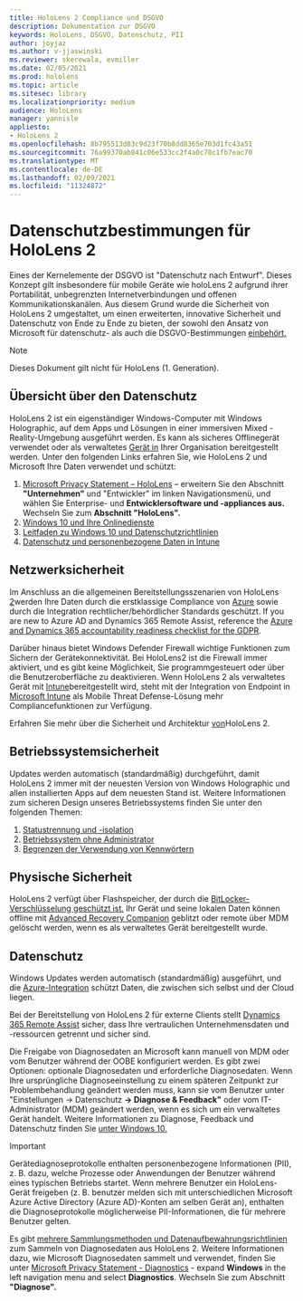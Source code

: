 ```yaml
---
title: HoloLens 2 Compliance und DSGVO
description: Dokumentation zur DSGVO
keywords: HoloLens, DSGVO, Datenschutz, PII
author: joyjaz
ms.author: v-jjaswinski
ms.reviewer: skerewala, evmiller
ms.date: 02/05/2021
ms.prod: hololens
ms.topic: article
ms.sitesec: library
ms.localizationpriority: medium
audience: HoloLens
manager: yannisle
appliesto:
- HoloLens 2
ms.openlocfilehash: 8b795513d83c9d23f70b8dd8365e703d1fc43a51
ms.sourcegitcommit: 76a99370ab841c06e533cc2f4a0c78c1fb7eac70
ms.translationtype: MT
ms.contentlocale: de-DE
ms.lasthandoff: 02/09/2021
ms.locfileid: "11324872"
---
```

# Datenschutzbestimmungen für HoloLens 2

Eines der Kernelemente der DSGVO ist "Datenschutz nach Entwurf". Dieses Konzept gilt insbesondere für mobile Geräte wie holoLens 2 aufgrund ihrer Portabilität, unbegrenzten Internetverbindungen und offenen Kommunikationskanälen. Aus diesem Grund wurde die Sicherheit [](https://docs.microsoft.com/hololens/security-architecture) von HoloLens 2 umgestaltet, um einen erweiterten, innovative Sicherheit und Datenschutz von Ende zu Ende zu bieten, der sowohl den Ansatz von Microsoft für datenschutz- als auch die DSGVO-Bestimmungen [einbehört.](https://privacy.microsoft.com/)

 >[!NOTE]
> Dieses Dokument gilt nicht für HoloLens (1. Generation).

## Übersicht über den Datenschutz

HoloLens 2 ist ein eigenständiger Windows-Computer mit Windows Holographic, auf dem Apps und Lösungen in einer immersiven Mixed -Reality-Umgebung ausgeführt werden. Es kann als sicheres Offlinegerät verwendet oder als verwaltetes [Gerät in](https://docs.microsoft.com/mem/intune/fundamentals/windows-holographic-for-business) Ihrer Organisation bereitgestellt werden. Unter den folgenden Links erfahren Sie, wie HoloLens 2 und Microsoft Ihre Daten verwendet und schützt:
1. [Microsoft Privacy Statement – HoloLens](https://privacy.microsoft.com/privacystatement) – erweitern Sie den Abschnitt **"Unternehmen"** und "Entwickler" im linken Navigationsmenü, und wählen Sie Enterprise- und **Entwicklersoftware und -appliances aus.** Wechseln Sie zum **Abschnitt "HoloLens".**
2.  [Windows 10 und Ihre Onlinedienste](https://privacy.microsoft.com/windows10privacy)
3.  [Leitfaden zu Windows 10 und Datenschutzrichtlinien](https://docs.microsoft.com/windows/privacy/windows-10-and-privacy-compliance)
4.  [Datenschutz und personenbezogene Daten in Intune](https://docs.microsoft.com/mem/intune/protect/privacy-personal-data)

## Netzwerksicherheit
Im Anschluss an die allgemeinen Bereitstellungsszenarien von HoloLens [2](https://docs.microsoft.com/hololens/common-scenarios)werden Ihre Daten durch die erstklassige Compliance von [Azure](https://docs.microsoft.com/azure/compliance/) sowie durch die Integration rechtlicher/behördlicher Standards geschützt. If you are new to Azure AD and Dynamics 365 Remote Assist, reference the [Azure and Dynamics 365 accountability readiness checklist for the GDPR](https://docs.microsoft.com/compliance/regulatory/gdpr-arc-azure-dynamics).

Darüber hinaus bietet Windows Defender Firewall wichtige Funktionen zum Sichern der Gerätekonnektivität. Bei HoloLens2 ist die Firewall immer aktiviert, und es gibt keine Möglichkeit, Sie programmgesteuert oder über die Benutzeroberfläche zu deaktivieren. Wenn HoloLens 2 als verwaltetes Gerät mit [Intune](https://docs.microsoft.com/mem/intune/protect/device-compliance-get-started)bereitgestellt wird, steht mit der Integration von Endpoint in [Microsoft Intune](https://docs.microsoft.com/mem/intune/protect/advanced-threat-protection) als Mobile Threat Defense-Lösung mehr Compliancefunktionen zur Verfügung. 

Erfahren Sie mehr über die Sicherheit und Architektur [von](https://docs.microsoft.com/hololens/security-architecture)HoloLens 2.

## Betriebssystemsicherheit
Updates werden automatisch (standardmäßig) durchgeführt, damit HoloLens 2 immer mit der neuesten Version von Windows Holographic und allen installierten Apps auf dem neuesten Stand ist. Weitere Informationen zum sicheren Design unseres Betriebssystems finden Sie unter den folgenden Themen:
1. [Statustrennung und -isolation](https://docs.microsoft.com/hololens/security-state-separation-isolation)
1. [Betriebssystem ohne Administrator](https://docs.microsoft.com/hololens/security-adminless-os)
1. [Begrenzen der Verwendung von Kennwörtern](https://docs.microsoft.com/hololens/security-limiting-password-use)

## Physische Sicherheit
HoloLens 2 verfügt über Flashspeicher, der durch die [BitLocker-Verschlüsselung geschützt ist.](https://docs.microsoft.com/hololens/security-encryption-data-protection) Ihr Gerät und seine lokalen Daten können offline mit [Advanced Recovery Companion](https://www.microsoft.com/p/advanced-recovery-companion/9p74z35sfrs8#activetab=pivot:overviewtab) geblitzt oder remote über MDM gelöscht werden, wenn es als verwaltetes Gerät bereitgestellt wurde.

## Datenschutz
Windows Updates werden automatisch (standardmäßig) ausgeführt, und die [Azure-Integration](https://docs.microsoft.com/hololens/security-encryption-data-protection#Azure-integration) schützt Daten, die zwischen sich selbst und der Cloud liegen. 

Bei der Bereitstellung von HoloLens 2 für externe Clients stellt [Dynamics 365 Remote Assist](https://docs.microsoft.com/hololens/hololens2-deployment-guide) sicher, dass Ihre vertraulichen Unternehmensdaten und -ressourcen getrennt und sicher sind. 

Die Freigabe von Diagnosedaten an Microsoft kann manuell von MDM oder vom Benutzer während der OOBE konfiguriert werden. Es gibt zwei Optionen: optionale Diagnosedaten und erforderliche Diagnosedaten. Wenn Ihre ursprüngliche Diagnoseeinstellung zu einem späteren Zeitpunkt zur Problembehandlung geändert werden muss, kann sie vom Benutzer unter "Einstellungen -> Datenschutz **-> Diagnose & Feedback"** oder vom IT-Administrator (MDM) geändert werden, wenn es sich um ein verwaltetes Gerät handelt. Weitere Informationen zu Diagnose, Feedback und Datenschutz finden Sie [unter Windows 10.](https://support.microsoft.com/windows/diagnostics-feedback-and-privacy-in-windows-10-28808a2b-a31b-dd73-dcd3-4559a5199319)

> [!Important]
> Gerätediagnoseprotokolle enthalten personenbezogene Informationen (PII), z. B. dazu, welche Prozesse oder Anwendungen der Benutzer während eines typischen Betriebs startet. Wenn mehrere Benutzer ein HoloLens-Gerät freigeben (z. B. benutzer melden sich mit unterschiedlichen Microsoft Azure Active Directory (Azure AD)-Konten am selben Gerät an), enthalten die Diagnoseprotokolle möglicherweise PII-Informationen, die für mehrere Benutzer gelten.

 

Es gibt [mehrere Sammlungsmethoden und Datenaufbewahrungsrichtlinien](https://docs.microsoft.com/hololens/hololens-diagnostic-logs) zum Sammeln von Diagnosedaten aus HoloLens 2.  Weitere Informationen dazu, wie Microsoft Diagnosedaten sammelt und verwendet, finden Sie unter [Microsoft Privacy Statement - Diagnostics](https://privacy.microsoft.com/privacystatement) - expand **Windows** in the left navigation menu and select **Diagnostics**. Wechseln Sie zum Abschnitt **"Diagnose".**
